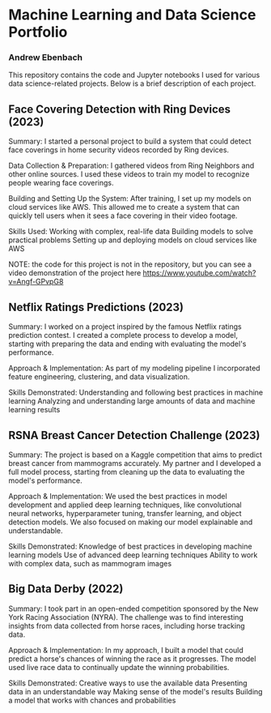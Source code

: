 # Machine Learning and Data Science Portfolio
### Andrew Ebenbach

This repository contains the code and Jupyter notebooks I used for various data science-related projects. Below is a brief description of each project.

## Face Covering Detection with Ring Devices (2023)

Summary: I started a personal project to build a system that could detect face coverings in home security videos recorded by Ring devices.

Data Collection & Preparation: I gathered videos from Ring Neighbors and other online sources. I used these videos to train my model to recognize people wearing face coverings.

Building and Setting Up the System: After training, I set up my models on cloud services like AWS. This allowed me to create a system that can quickly tell users when it sees a face covering in their video footage.

Skills Used: 
Working with complex, real-life data
Building models to solve practical problems
Setting up and deploying models on cloud services like AWS

NOTE: the code for this project is not in the repository, but you can see a video demonstration of the project here https://www.youtube.com/watch?v=Angf-GPvpG8


## Netflix Ratings Predictions (2023)

Summary: I worked on a project inspired by the famous Netflix ratings prediction contest. I created a complete process to develop a model, starting with preparing the data and ending with evaluating the model's performance.

Approach & Implementation: As part of my modeling pipeline I incorporated feature engineering, clustering, and data visualization.

Skills Demonstrated: 
Understanding and following best practices in machine learning
Analyzing and understanding large amounts of data and machine learning results


## RSNA Breast Cancer Detection Challenge (2023)

Summary: The project is based on a Kaggle competition that aims to predict breast cancer from mammograms accurately. My partner and I developed a full model process, starting from cleaning up the data to evaluating the model's performance.

Approach & Implementation: We used the best practices in model development and applied deep learning techniques, like convolutional neural networks, hyperparameter tuning, transfer learning, and object detection models. We also focused on making our model explainable and understandable.

Skills Demonstrated: 
Knowledge of best practices in developing machine learning models
Use of advanced deep learning techniques
Ability to work with complex data, such as mammogram images


## Big Data Derby (2022)

Summary: I took part in an open-ended competition sponsored by the New York Racing Association (NYRA). The challenge was to find interesting insights from data collected from horse races, including horse tracking data.

Approach & Implementation: In my approach, I built a model that could predict a horse's chances of winning the race as it progresses. The model used live race data to continually update the winning probabilities.

Skills Demonstrated:
Creative ways to use the available data 
Presenting data in an understandable way 
Making sense of the model's results 
Building a model that works with chances and probabilities
